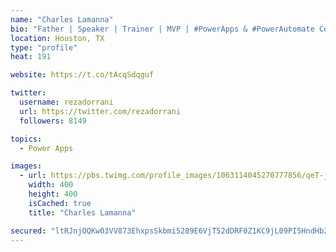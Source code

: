 ```yaml
---
name: "Charles Lamanna"
bio: "Father | Speaker | Trainer | MVP | #PowerApps & #PowerAutomate Community Super User | YouTuber Right-pointing triangle http://youtube.com/c/rezadorrani | Learn - Share - Clockwise rightwards and leftwards open circle arrows"
location: Houston, TX
type: "profile"
heat: 191

website: https://t.co/tAcqSdqguf

twitter:
  username: rezadorrani
  url: https://twitter.com/rezadorrani
  followers: 8149

topics:
  - Power Apps

images:
  - url: https://pbs.twimg.com/profile_images/1063114045270777856/qeT-jpWr_400x400.jpg
    width: 400
    height: 400
    isCached: true
    title: "Charles Lamanna"

secured: "ltRJnjOQKw03VV873EhxpsSkbmi5289E6VjT52dDRF0Z1KC9jL09PI5HndHb20T0cdQUSdsDSkqPCnePza60NBwEgHgRHfOSvR4nLJbiounXZwRA2uAD7K2pwg/sY0Zlql4kAZFWgCla5wlhfo7lsVOLpbVqNDJqXrOLWLLoURtIsURjS5hsTKhO1zIVSWuOi50o49mZo9Cxp9QM3NTBTdApx2YMasH32IvWA5PIg/AEj8bm9bS5yyrzYLbLXJoCaskT+WykMvW9XeUAB8vSa9s/Nwj0MFiFD5nYjaN/YNMOi+scwGCEIZHm9wJXVvJsjblwMegmscXIHatCaRWPZ8oVNFA/AKqAm7YglJuLLmLz7VlpqPxeHg0ytGcJS/s2OcYtzYcsOXekEgxiiRnJE6YL13fTvDGVnYT6GTU3kNQ=;WohbL9dkhFH3or71y3iaOg=="
---
```


